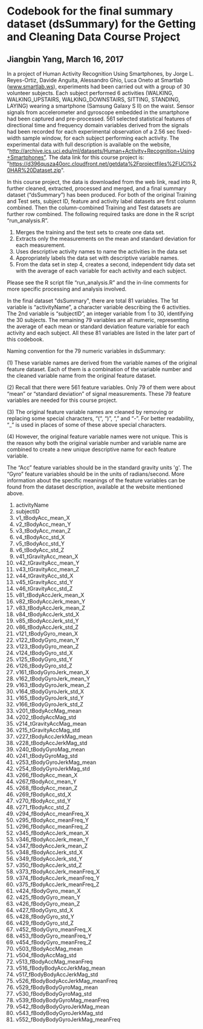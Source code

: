 # Codebook for the final summary dataset (dsSummary) for the Getting and Cleaning Data Course Project

## Jiangbin Yang, March 16, 2017

In a project of Human Activity Recognition Using Smartphones, by Jorge L. Reyes-Ortiz, Davide Anguita, Alessandro Ghio, Luca Oneto at Smartlab (www.smartlab.ws), experiments had been carried out with a group of 30 volunteer subjects. Each subject performed 6 activities (WALKING, WALKING_UPSTAIRS, WALKING_DOWNSTAIRS, SITTING, STANDING, LAYING) wearing a smartphone (Samsung Galaxy S II) on the waist. Sensor signals from accelerometer and gyroscope embedded in the smartphone had been captured and pre-processed. 561 selected statistical features of directional time and frequency domain variables derived from the signals had been recorded for each experimental observation of a 2.56 sec fixed-width sample window, for each subject performing each activity. The experimental data with full description is available on the website, “http://archive.ics.uci.edu/ml/datasets/Human+Activity+Recognition+Using+Smartphones”. The data link for this course project is: "https://d396qusza40orc.cloudfront.net/getdata%2Fprojectfiles%2FUCI%20HAR%20Dataset.zip".

In this course project, the data is downloaded from the web link, read into R, further cleaned, extracted, processed and merged, and a final summary dataset (“dsSummary”) has been produced. For both of the original Training and Test sets, subject ID, feature and activity label datasets are first column combined. Then the column-combined Training and Test datasets are further row combined. The following required tasks are done in the R script “run_analysis.R”.

1. Merges the training and the test sets to create one data set.
2. Extracts only the measurements on the mean and standard deviation for each measurement.
3. Uses descriptive activity names to name the activities in the data set
4. Appropriately labels the data set with descriptive variable names.
5. From the data set in step 4, creates a second, independent tidy data set with the average of each variable for each activity and each subject.

Please see the R script file “run_analysis.R” and the in-line comments for more specific processing and analysis involved. 

In the final dataset "dsSummary", there are total 81 variables. The 1st variable is “activityName”, a character variable describing the 6 activities. The 2nd variable is “subjectID”, an integer variable from 1 to 30, identifying the 30 subjects. The remaining 79 variables are all numeric, representing the average of each mean or standard deviation feature variable for each activity and each subject. All these 81 variables are listed in the later part of this codebook. 

Naming convention for the 79 numeric variables in dsSummary:

(1)	These variable names are derived from the variable names of the original feature dataset. Each of them is a combination of the variable number and the cleaned variable name from the original feature dataset. 

(2)	Recall that there were 561 feature variables. Only 79 of them were about “mean” or “standard deviation” of signal measurements. These 79 feature variables are needed for this course project. 

(3)	The original feature variable names are cleaned by removing or replacing some special characters, “(“, “)”, “,” and “-”. For better readability, “_” is used in places of some of these above special characters. 

(4)	However, the original feature variable names were not unique. This is the reason why both the original variable number and variable name are combined to create a new unique descriptive name for each feature variable.

The “Acc” feature variables should be in the standard gravity units 'g'. The “Gyro” feature variables should be in the units of radians/second. More information about the specific meanings of the feature variables can be found from the dataset description, available at the website mentioned above. 

1. activityName
2. subjectID
3. v1_tBodyAcc_mean_X
4. v2_tBodyAcc_mean_Y
5. v3_tBodyAcc_mean_Z
6. v4_tBodyAcc_std_X
7. v5_tBodyAcc_std_Y
8. v6_tBodyAcc_std_Z
9. v41_tGravityAcc_mean_X
10. v42_tGravityAcc_mean_Y
11. v43_tGravityAcc_mean_Z
12. v44_tGravityAcc_std_X
13. v45_tGravityAcc_std_Y
14. v46_tGravityAcc_std_Z
15. v81_tBodyAccJerk_mean_X
16. v82_tBodyAccJerk_mean_Y
17. v83_tBodyAccJerk_mean_Z
18. v84_tBodyAccJerk_std_X
19. v85_tBodyAccJerk_std_Y
20. v86_tBodyAccJerk_std_Z
21. v121_tBodyGyro_mean_X
22. v122_tBodyGyro_mean_Y
23. v123_tBodyGyro_mean_Z
24. v124_tBodyGyro_std_X
25. v125_tBodyGyro_std_Y
26. v126_tBodyGyro_std_Z
27. v161_tBodyGyroJerk_mean_X
28. v162_tBodyGyroJerk_mean_Y
29. v163_tBodyGyroJerk_mean_Z
30. v164_tBodyGyroJerk_std_X
31. v165_tBodyGyroJerk_std_Y
32. v166_tBodyGyroJerk_std_Z
33. v201_tBodyAccMag_mean
34. v202_tBodyAccMag_std
35. v214_tGravityAccMag_mean
36. v215_tGravityAccMag_std
37. v227_tBodyAccJerkMag_mean
38. v228_tBodyAccJerkMag_std
39. v240_tBodyGyroMag_mean
40. v241_tBodyGyroMag_std
41. v253_tBodyGyroJerkMag_mean
42. v254_tBodyGyroJerkMag_std
43. v266_fBodyAcc_mean_X
44. v267_fBodyAcc_mean_Y
45. v268_fBodyAcc_mean_Z
46. v269_fBodyAcc_std_X
47. v270_fBodyAcc_std_Y
48. v271_fBodyAcc_std_Z
49. v294_fBodyAcc_meanFreq_X
50. v295_fBodyAcc_meanFreq_Y
51. v296_fBodyAcc_meanFreq_Z
52. v345_fBodyAccJerk_mean_X
53. v346_fBodyAccJerk_mean_Y
54. v347_fBodyAccJerk_mean_Z
55. v348_fBodyAccJerk_std_X
56. v349_fBodyAccJerk_std_Y
57. v350_fBodyAccJerk_std_Z
58. v373_fBodyAccJerk_meanFreq_X
59. v374_fBodyAccJerk_meanFreq_Y
60. v375_fBodyAccJerk_meanFreq_Z
61. v424_fBodyGyro_mean_X
62. v425_fBodyGyro_mean_Y
63. v426_fBodyGyro_mean_Z
64. v427_fBodyGyro_std_X
65. v428_fBodyGyro_std_Y
66. v429_fBodyGyro_std_Z
67. v452_fBodyGyro_meanFreq_X
68. v453_fBodyGyro_meanFreq_Y
69. v454_fBodyGyro_meanFreq_Z
70. v503_fBodyAccMag_mean
71. v504_fBodyAccMag_std
72. v513_fBodyAccMag_meanFreq
73. v516_fBodyBodyAccJerkMag_mean
74. v517_fBodyBodyAccJerkMag_std
75. v526_fBodyBodyAccJerkMag_meanFreq
76. v529_fBodyBodyGyroMag_mean
77. v530_fBodyBodyGyroMag_std
78. v539_fBodyBodyGyroMag_meanFreq
79. v542_fBodyBodyGyroJerkMag_mean
80. v543_fBodyBodyGyroJerkMag_std
81. v552_fBodyBodyGyroJerkMag_meanFreq
